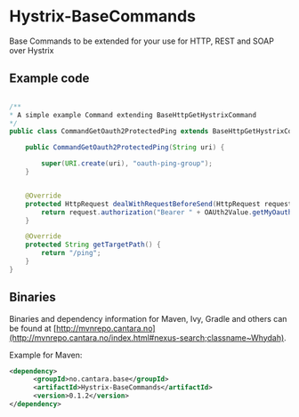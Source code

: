 # Hystrix-BaseCommands

Base Commands to be extended for your use for HTTP, REST and SOAP over Hystrix


## Example code

```java

/**
* A simple example Command extending BaseHttpGetHystrixCommand
*/
public class CommandGetOauth2ProtectedPing extends BaseHttpGetHystrixCommand<String> {

    public CommandGetOauth2ProtectedPing(String uri) {

        super(URI.create(uri), "oauth-ping-group");
    }


    @Override
    protected HttpRequest dealWithRequestBeforeSend(HttpRequest request) {
        return request.authorization("Bearer " + OAUth2Value.getMyOauth2Token());
    }

    @Override
    protected String getTargetPath() {
        return "/ping";
    }
}
```


## Binaries

Binaries and dependency information for Maven, Ivy, Gradle and others can be found at [http://mvnrepo.cantara.no](http://mvnrepo.cantara.no/index.html#nexus-search;classname~Whydah).

Example for Maven:

```xml
<dependency>
      <groupId>no.cantara.base</groupId>
      <artifactId>Hystrix-BaseCommands</artifactId>
      <version>0.1.2</version>
</dependency>
```